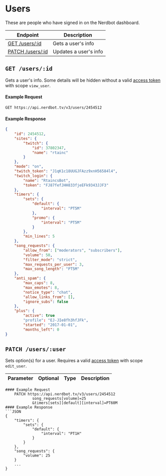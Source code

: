 # Users

These are people who have signed in on the Nerdbot dashboard.

|Endpoint|Description|
|---|---|
|[GET /users/:id](#get-usersid)|Gets a user's info|
|[PATCH /users/:id](#patch-usersid)|Updates a user's info|

## `GET /users/:id`
Gets a user's info. Some details will be hidden without a valid [access token](../authentication.md) with scope `view_user`.

#### Example Request
    GET https://api.nerdbot.tv/v3/users/2454512
#### Example Response
```JSON
{
    "id": 2454512,
    "sites": {
        "twitch": {
            "id": 37802347,
            "name": "rtainc"
        }
    },
    "mode": "on",
    "twitch_token": "J1qK1c18UUGJFAzz9xnH56584l4",
    "twitch_login": {
        "name": "RtaincsBot",
        "token": "FJ87fefJHH833fjeEFk9343JJF3"
    },
    "timers": {
        "sets": {
            "default": {
                "interval": "PT5M"
            },
            "promo": {
                "interval": "PT5M"
            }
        },
        "min_lines": 5
    },
    "song_requests": {
        "allow_from": ["moderators", "subscribers"],
        "volume": 50,
        "filter_mode": "strict",
        "max_requests_per_user": 3,
        "max_song_length": "PT5M"
    },
    "anti_spam": {
        "max_caps": 8,
        "max_emotes": 8,
        "notice_type": "chat",
        "allow_links_from": [],
        "ignore_subs": false
    },
    "plus": {
        "active": true
        "profile": "EJ-JIe8fh3hfJFk",
        "started": "2017-01-01",
        "months_left": 0
}
```
## `PATCH /users/:user`
Sets option(s) for a user. Requires a valid [access token](../authentication.md) with scope `edit_user`.

|Parameter|Optional|Type|Description|
---|---|---|---
```
#### Example Request
    PATCH https://api.nerdbot.tv/v3/users/2454512
            song_requests[volume]=25
            &timers[sets][default][interval]=PT60M
#### Example Response
```JSON
{
    "timers": {
        "sets": {
            "default": {
                "interval": "PT1H"
            }
        }
    },
    "song_requests": {
        "volume": 25
    }
    ...
}
```

